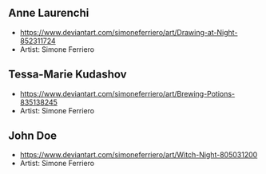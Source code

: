 ## Anne Laurenchi
- https://www.deviantart.com/simoneferriero/art/Drawing-at-Night-852311724
- Artist: Simone Ferriero

## Tessa-Marie Kudashov
- https://www.deviantart.com/simoneferriero/art/Brewing-Potions-835138245
- Artist: Simone Ferriero

## John Doe
- https://www.deviantart.com/simoneferriero/art/Witch-Night-805031200
- Artist: Simone Ferriero

